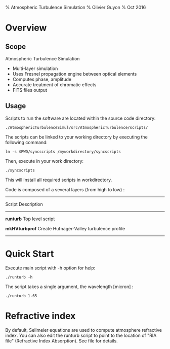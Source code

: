% Atmospheric Turbulence Simulation
% Olivier Guyon
% Oct 2016

# Overview

## Scope

Atmospheric Turbulence Simulation

- Multi-layer simulation
- Uses Fresnel propagation engine between optical elements
- Computes phase, amplitude
- Accurate treatment of chromatic effects 
- FITS files output


## Usage

Scripts to run the software are located within the source code directory:

	./AtmosphericTurbulenceSimul/src/AtmosphericTurbulence/scripts/

The scripts can be linked to your working directory by executing the following command:

	ln -s $PWD/syncscripts /myworkdirectory/syncscripts

Then, execute in your work directory:

	./syncscripts

This will install all required scripts in workdirectory.

Code is composed of a several layers (from high to low) :

-------------------- -----------------------------------------------------------
Script                   Description
-------------------- -----------------------------------------------------------
**runturb**          Top level script

**mkHVturbprof**     Create Hufnager-Valley turbulence profile
-------------------- -----------------------------------------------------------


# Quick Start

Execute main script with -h option for help:

~~~
./runturb -h
~~~

The script takes a single argument, the wavelength [micron] :

~~~
./runturb 1.65
~~~


# Refractive index

By default, Sellmeier equations are used to compute atmosphere refractive index. You can also edit the runturb script to point to the location of "RIA file" (Refractive Index Absorption). See file for details.

